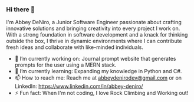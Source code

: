 ### Hi there 👋

I'm Abbey DeNiro, a Junior Software Engineer passionate about crafting innovative solutions and bringing creativity into every project I work on. With a strong foundation in software development and a knack for thinking outside the box, I thrive in dynamic environments where I can contribute fresh ideas and collaborate with like-minded individuals.


- 🔭 I’m currently working on:
      Journal prompt website that generates prompts for the user using a MERN stack.
- 🌱 I’m currently learning:
      Expanding my knowledge in Python and C#.
- 📫 How to reach me:
      Reach me at abbeydenirodev@gmail.com or on LinkedIn: https://www.linkedin.com/in/abbey-deniro/
- ⚡ Fun fact:
      When I'm not coding, I love Rock Climbing and Working out!
